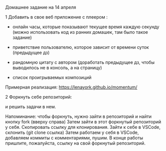 Домашнее задание на 14 апреля

1 Добавить в свое веб приложение с плеером :
- онлайн часы, которые показывают текущее время каждую секунду (можно использовать код из ранних домашек, там было такое задание)

- приветствие пользователю, которое зависит от времени суток (предыдущее дз)

- рандомную цитату с автором (доработать предыдущее дз, чтобы выводилось не в консоль, а на страницу)

- список проигрываемых композиций

Примерная реализация: https://lenayork.github.io/momentum/


2 Форкнуть себе репозиторий:

и решить задачи в нем.

Напоминание:
чтобы форкнуть, нужно зайти в репозиторий и найти кнопку fork (вверху справа)
Затем зайти в этот форкнутый репозиторий у себя. Скопировать ссылку для клонирования.
Зайти к себе в VSCode, склонить (git clone ссылка)
Затем работаем у себя в VSCode, добавляем коммиты с комментариями, пушим. 
В конце работы пришлите, пожалуйста, ссылку на свой форкнутый репозиторий.